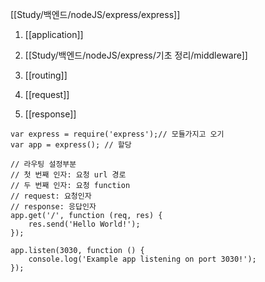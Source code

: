 [[Study/백엔드/nodeJS/express/express]]


1. [[application]]

2. [[Study/백엔드/nodeJS/express/기초 정리/middleware]]

3. [[routing]]

4. [[request]]

5. [[response]] 

```
var express = require('express');// 모듈가지고 오기
var app = express(); // 할당

// 라우팅 설정부분
// 첫 번째 인자: 요청 url 경로
// 두 번째 인자: 요청 function
// request: 요청인자
// response: 응답인자 
app.get('/', function (req, res) {
	res.send('Hello World!');
});

app.listen(3030, function () {
	console.log('Example app listening on port 3030!');
});

```